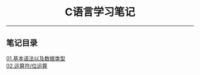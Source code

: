 <h1 align="center">C语言学习笔记</h1>
<hr>

## 笔记目录

[01.基本语法以及数据类型](./01-study/main.c)
<br>
[02.运算符/位运算](./02-study/main.c)
